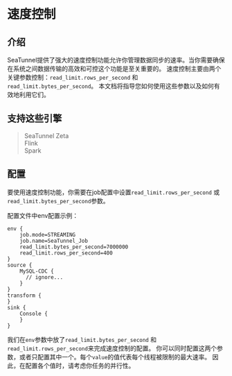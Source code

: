 # 速度控制

## 介绍

SeaTunnel提供了强大的速度控制功能允许你管理数据同步的速率。当你需要确保在系统之间数据传输的高效和可控这个功能是至关重要的。
速度控制主要由两个关键参数控制：`read_limit.rows_per_second` 和 `read_limit.bytes_per_second`。
本文档将指导您如何使用这些参数以及如何有效地利用它们。

## 支持这些引擎

> SeaTunnel Zeta<br/>
> Flink<br/>
> Spark<br/>

## 配置

要使用速度控制功能，你需要在job配置中设置`read_limit.rows_per_second` 或 `read_limit.bytes_per_second`参数。

配置文件中env配置示例：

```hocon
env {
    job.mode=STREAMING
    job.name=SeaTunnel_Job
    read_limit.bytes_per_second=7000000
    read_limit.rows_per_second=400
}
source {
    MySQL-CDC {
      // ignore...
    }
}
transform {
}
sink {
    Console {
    }
}
```

我们在`env`参数中放了`read_limit.bytes_per_second` 和 `read_limit.rows_per_second`来完成速度控制的配置。
你可以同时配置这两个参数，或者只配置其中一个。每个`value`的值代表每个线程被限制的最大速率。
因此，在配置各个值时，请考虑你任务的并行性。
